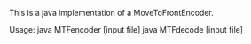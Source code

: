 This is a java implementation of a MoveToFrontEncoder. 


Usage:
	java MTFencoder [input file]
        java MTFdecode [input file]
